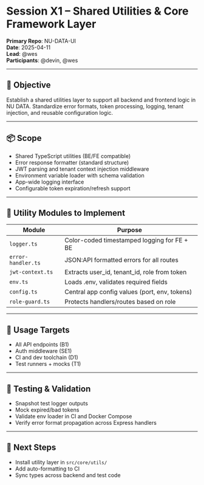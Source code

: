 # Session X1 – Shared Utilities & Core Framework Layer

**Primary Repo**: NU-DATA-UI  
**Date**: 2025-04-11  
**Lead**: @wes  
**Participants**: @devin, @wes

---

## 🎯 Objective
Establish a shared utilities layer to support all backend and frontend logic in NU DATA. Standardize error formats, token processing, logging, tenant injection, and reusable configuration logic.

---

## 📦 Scope
- Shared TypeScript utilities (BE/FE compatible)
- Error response formatter (standard structure)
- JWT parsing and tenant context injection middleware
- Environment variable loader with schema validation
- App-wide logging interface
- Configurable token expiration/refresh support

---

## 🧱 Utility Modules to Implement
| Module | Purpose |
|--------|---------|
| `logger.ts` | Color-coded timestamped logging for FE + BE |
| `error-handler.ts` | JSON:API formatted errors for all routes |
| `jwt-context.ts` | Extracts user_id, tenant_id, role from token |
| `env.ts` | Loads .env, validates required fields |
| `config.ts` | Central app config values (port, env, tokens) |
| `role-guard.ts` | Protects handlers/routes based on role |

---

## 🔁 Usage Targets
- All API endpoints (B1)
- Auth middleware (SE1)
- CI and dev toolchain (D1)
- Test runners + mocks (T1)

---

## 🧪 Testing & Validation
- Snapshot test logger outputs
- Mock expired/bad tokens
- Validate env loader in CI and Docker Compose
- Verify error format propagation across Express handlers

---

## 🚧 Next Steps
- Install utility layer in `src/core/utils/`
- Add auto-formatting to CI
- Sync types across backend and test code

